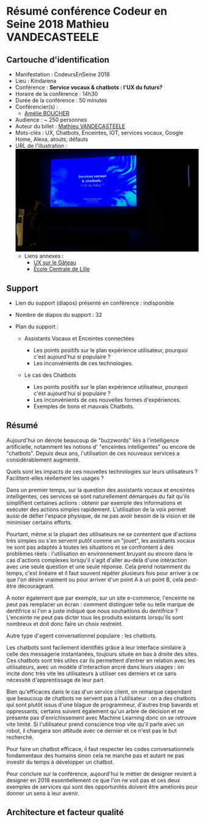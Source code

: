 # Résumé conférence Codeur en Seine 2018 Mathieu VANDECASTEELE

## Cartouche d'identification

 - Manifestation : CodeursEnSeine 2018
 - Lieu : Kindarena
 - Conférence : **Service vocaux & chatbots : l'UX du futurs?**
 - Horaire de la conférence : 14h30
 - Durée de la conférence : 50 minutes
 - Conférencier(s) :
   - [Amélie BOUCHER](https://www.linkedin.com/in/amelieboucher/)
 - Audience : ~ 250 personnes
 - Auteur du billet : [Mathieu VANDECASTEELE](https://www.linkedin.com/in/mathieuvdc/)
 - Mots-clés : UX, Chatbots, Enceintes, IOT, services vocaux, Google Home, Alexa, atouts, défauts
 - URL de l'illustration : ![Illustration](UX_CES18.jpg)
   - Liens annexes : 
     - [UX sur le Gâteau](https://ux-surlegateau.com)
     - [École Centrale de Lille](http://centralelille.fr/)

## Support
 - Lien du support (diapos) présenté en conférence : indisponible
 - Nombre de diapos du support : 32
 - Plan du support :
 
    - Assistants Vocaux et Enceintes connectées
      - Les points positifs sur le plan expérience utilisateur, pourquoi c'est aujourd'hui si populaire ?
      - Les inconvénients de ces technologies.

    - Le cas des Chatbots
      - Les points positifs sur le plan expérience utilisateur, pourquoi c'est aujourd'hui si populaire ?
      - Les inconvénients de ces nouvelles formes d'expériences.
      - Exemples de bons et mauvais Chatbots.

## Résumé

   Aujourd'hui on dénote beaucoup de "buzzwords" liés à l'intelligence artificielle, notamment les notions d' "enceintes intelligentes" ou encore de "chatbots". Depuis deux ans, l'utilisation de ces nouveaux services a considérablement augmenté.
   
   
Quels sont les impacts de ces nouvelles technologies sur leurs utilisateurs ? Facilitent-elles réellement les usages ?


   Dans un premier temps, sur la question des assistants vocaux et enceintes intelligentes, ces services se sont naturellement démarqués du fait qu'ils simplifient certaines actions : obtenir par exemple des informations et exécuter des actions simples rapidement. L'utilisation de la voix permet aussi de défier l'espace physique, de ne pas avoir besoin de la vision et de minimiser certains efforts.
   
Pourtant, même si la plupart des utilisateurs ne se contentent que d'actions très simples ou s'en servent putôt comme un "jouet", les assistants vocaux ne sont pas adaptés à toutes les situations et se confrontent à des problèmes réels : l'utilisation en environnement bruyant ou encore dans le cas d'actions complexes lorsqu'il s'agit d'aller au-delà d'une intéraction avec une seule question et une seule réponse. Cela prend notamment du temps, c'est linéaire et il faut souvent répéter plusieurs fois pour arriver à ce que l'on désire vraiment ou pour arriver d'un point A à un point B, cela peut-être décourageant. 

À noter également que par exemple, sur un site e-commerce, l'enceinte ne peut pas remplacer un écran : comment distinguer telle ou telle marque de dentifrice si l'on a juste indiqué que nous souhaitions du dentifrice ? L'enceinte ne peut pas dicter tous les produits existants lorsqu'ils sont nombreux et doit donc faire un choix restreint.


   Autre type d'agent conversationnel populaire : les chatbots.
   
Les chatbots sont facilement identifiés grâce à leur interface similaire à celle des messagerie instantanées, toujours située en bas à droite des sites. Ces chatbots sont très utiles car ils permettent d’entrer en relation avec les utilisateurs, avec un modèle d'interaction ancré dans leurs usages : on incite donc très vite les utilisateurs à utiliser ces derniers et ce sans nécessité d'apprentissage de leur part.

Bien qu'efficaces dans le cas d'un service client, on remarque cependant que beaucoup de chatbots ne servent pas à l'utilisateur : on a des chatbots qui sont plutôt issus d'une blague de programmeur, d'autres trop bavards et oppressants, certains suivent également qu'un arbre de décision et ne présente pas d'enrichissement avec Machine Learning donc on se retrouve vite limité. Si l'utilisateur prend conscience trop vite qu'il parle avec un robot, il changera son attitude avec ce dernier et ce n'est pas le but recherché.


   Pour faire un chatbot efficace, il faut respecter les codes conversationnels fondamentaux des humains sinon cela ne marche pas et autant ne pas investir du temps à développer un chatbot.


   Pour conclure sur la conférence, aujourd'hui le métier de designer revient à designer en 2018 essentiellement ce que l'on ne voit pas et ces deux exemples de services qui sont des opportunités doivent être améliorés pour donner un sens à leur avenir.


## Architecture et facteur qualité


